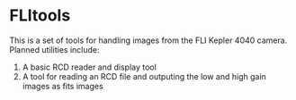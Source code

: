 # FLItools
This is a set of tools for handling images from the FLI Kepler 4040 camera. Planned utilities include:

1. A basic RCD reader and display tool
2. A tool for reading an RCD file and outputing the low and high gain images as fits images
